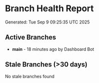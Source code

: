 # Branch Health Report
Generated: Tue Sep  9 09:25:35 UTC 2025

## Active Branches
- **main** - 18 minutes ago by Dashboard Bot

## Stale Branches (>30 days)
No stale branches found

